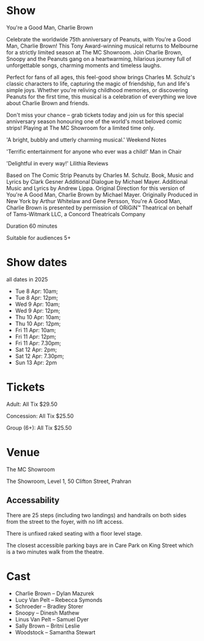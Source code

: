 # Show

You're a Good Man, Charlie Brown

Celebrate the worldwide 75th anniversary of Peanuts, with You're a Good Man, Charlie Brown! This Tony Award-winning musical returns to Melbourne for a strictly limited season at The MC Showroom. Join Charlie Brown, Snoopy and the Peanuts gang on a heartwarming, hilarious journey full of unforgettable songs, charming moments and timeless laughs.

Perfect for fans of all ages, this feel-good show brings Charles M. Schulz's classic characters to life, capturing the magic of friendship, fun and life's simple joys. Whether you're reliving childhood memories, or discovering Peanuts for the first time, this musical is a celebration of everything we love about Charlie Brown and friends.

Don't miss your chance – grab tickets today and join us for this special anniversary season honouring one of the world's most beloved comic strips! Playing at The MC Showroom for a limited time only.

'A bright, bubbly and utterly charming musical.' Weekend Notes

'Terrific entertainment for anyone who ever was a child!' Man in Chair

'Delightful in every way!' Lilithia Reviews

Based on The Comic Strip Peanuts by Charles M. Schulz.
Book, Music and Lyrics by Clark Gesner Additional Dialogue by Michael Mayer.
Additional Music and Lyrics by Andrew Lippa.
Original Direction for this version of You're A Good Man, Charlie Brown by Michael Mayer. Originally Produced in New York by Arthur Whitelaw and Gene Persson, You're A Good Man, Charlie Brown is presented by permission of ORiGiN™ Theatrical on behalf of Tams-Witmark LLC, a Concord Theatricals Company

Duration
60 minutes

Suitable for audiences 5+

# Show dates

all dates in 2025
- Tue 8 Apr: 10am;
- Tue 8 Apr: 12pm;
- Wed 9 Apr: 10am;
- Wed 9 Apr: 12pm;
- Thu 10 Apr: 10am;
- Thu 10 Apr: 12pm;
- Fri 11 Apr: 10am;
- Fri 11 Apr: 12pm;
- Fri 11 Apr: 7.30pm;
- Sat 12 Apr: 2pm;
- Sat 12 Apr: 7.30pm;
- Sun 13 Apr: 2pm

# Tickets

Adult:
All Tix $29.50

Concession:
All Tix $25.50

Group (6+):
All Tix $25.50

# Venue

The MC Showroom

The Showroom, Level 1, 50 Clifton Street, Prahran

## Accessability

There are 25 steps (including two landings) and handrails on both sides from the street to the foyer, with no lift access.

There is unfixed raked seating with a floor level stage.

The closest accessible parking bays are in Care Park on King Street which is a two minutes walk from the theatre.

# Cast

- Charlie Brown – Dylan Mazurek
- Lucy Van Pelt – Rebecca Symonds
- Schroeder – Bradley Storer
- Snoopy – Dinesh Mathew
- Linus Van Pelt – Samuel Dyer
- Sally Brown – Britni Leslie
- Woodstock – Samantha Stewart